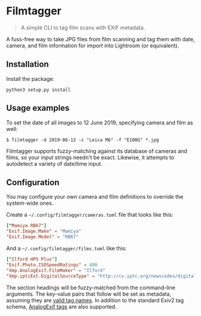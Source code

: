 # Filmtagger
> A simple CLI to tag film scans with EXIF metadata.

A fuss-free way to take JPG files from film scanning and tag them with
date, camera, and film information for import into Lightroom (or equivalent).

## Installation

Install the package:

```
python3 setup.py install
```

## Usage examples

To set the date of all images to 12 June 2019, specifying camera and 
film as well:

    $ filmtagger -d 2019-06-12 -c "Leica M6" -f "E100G" *.jpg

Filmtagger supports fuzzy-matching against its database of cameras and 
films, so your input strings needn't be exact.  Likewise, it attempts to 
autodetect a variety of date/time input.

## Configuration

You may configure your own camera and film definitions to override the
system-wide ones.

Create a `~/.config/filmtagger/cameras.toml` file that looks like this:

```toml
["Mamiya RB67"]
"Exif.Image.Make" = "Mamiya"
"Exif.Image.Model" = "RB67"
```

And a `~/.config/filmtagger/films.toml` like this:

```toml
["Ilford HP5 Plus"]
"Exif.Photo.ISOSpeedRatings" = 400
"Xmp.AnalogExif.FilmMaker" = "Ilford"
"Xmp.iptcExt.DigitalSourceType" = "http://cv.iptc.org/newscodes/digitalsourcetype/negativeFilm"
```

The section headings will be fuzzy-matched from the command-line 
arguments.  The key-value pairs that follow will be set as metadata, 
assuming they are [valid tag names](https://exiv2.org/metadata.html).
In addition to the standard Exiv2 tag schema, [AnalogExif 
tags](http://analogexif.sourceforge.net/help/analogexif-xmp.php) are 
also supported.
